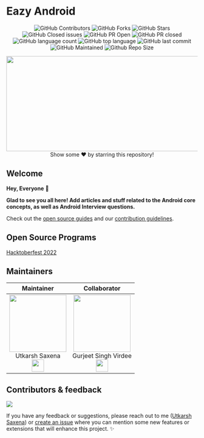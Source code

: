 # Eazy Android

<div align="center">

![GitHub Contributors](https://img.shields.io/github/contributors/utkarsh006/Eazy-Android?style=for-the-badge&color=68C3FF)
![GitHub Forks](https://img.shields.io/github/forks/utkarsh006/Eazy-Android?style=for-the-badge&color=943FF6)
![GitHub Stars](https://img.shields.io/github/stars/utkarsh006/Eazy-Android?style=for-the-badge&color=E04168)
![GitHub Closed issues](https://img.shields.io/github/issues-closed-raw/utkarsh006/Eazy-Android?style=for-the-badge&color=68C3FF)
![GitHub PR Open](https://img.shields.io/github/issues-pr/utkarsh006/Eazy-Android?style=for-the-badge&color=943FF6)
![GitHub PR closed](https://img.shields.io/github/issues-pr-closed-raw/utkarsh006/Eazy-Android?style=for-the-badge&color=E04168)
![GitHub language count](https://img.shields.io/github/languages/count/utkarsh006/Eazy-Android?style=for-the-badge&color=68C3FF)
![GitHub top language](https://img.shields.io/github/languages/top/utkarsh006/Eazy-Android?style=for-the-badge&color=943FF6)
![GitHub last commit](https://img.shields.io/github/last-commit/utkarsh006/Eazy-Android?style=for-the-badge&color=E04168)
![GitHub Maintained](https://img.shields.io/badge/Maintained%3F-yes-68C3FF.svg?style=for-the-badge)
![Github Repo Size](https://img.shields.io/github/repo-size/utkarsh006/Eazy-Android?style=for-the-badge&color=943FF6)

</div>

<div align="center">
    <img src="https://github.com/utkarsh006/Eazy-Android/blob/main/.github/IMG/banner.gif" width="550" height="250"/>
</div>  

<div align="center">Show some ❤️ by starring this repository!</div>

## Welcome

**Hey, Everyone** 👋 

**Glad to see you all here! Add articles and stuff related to the Android core concepts, as well as Android Interview questions.**

Check out the [open source guides](https://opensource.guide) and our [contribution guidelines](Contribution%20Guidelines.md).

## Open Source Programs

[Hacktoberfest 2022](https://hacktoberfest.com/)

## Maintainers

| Maintainer   | Collaborator |
| :----------: | :----------: |
| <a href="https://github.com/utkarsh006"><img src="https://media-exp1.licdn.com/dms/image/C4E03AQG6fEtHa0pe9Q/profile-displayphoto-shrink_400_400/0/1637931187435?e=1669248000&v=beta&t=nr-fz3BLU_EYaIdg7zTHOrCfmoSWnaFfEn3ST-AbSOI" width=150px height=150px /></a><br>Utkarsh Saxena<br><a href="https://www.linkedin.com/in/utkarsh06/"><img src="https://t0.gstatic.com/images?q=tbn:ANd9GcRMCA3j2A8hfLl9p5UAU5nd9lvqLlNZvqoU4xOsZ192uH4IYS6X" width="32px" height="32px"></a> | <a href="https://github.com/gurjeetsinghvirdee"><img src="https://avatars.githubusercontent.com/u/73753957?v=4" width=150px height=150px /></a></br>Gurjeet Singh Virdee</h4><br/><a href="https://www.linkedin.com/in/gurjeet-singh-virdee-25a476199/"><img src="https://t0.gstatic.com/images?q=tbn:ANd9GcRMCA3j2A8hfLl9p5UAU5nd9lvqLlNZvqoU4xOsZ192uH4IYS6X" width="32px" height="32px"></a>

## Contributors & feedback

<a href="https://github.com/utkarsh006/Eazy-Android/graphs/contributors">
  <img src="https://contrib.rocks/image?repo=utkarsh006/Eazy-Android" />
</a>

If you have any feedback or suggestions, please reach out to me ([Utkarsh Saxena](https://github.com/utkarsh006)) or [create an issue](https://github.com/utkarsh006/Eazy-Android/issues) where you can mention some new features or extensions that will enhance this project. ✨

